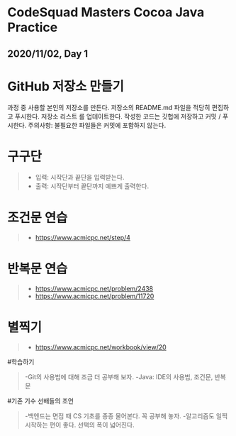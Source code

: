 CodeSquad Masters Cocoa Java Practice
=====================================

2020/11/02, Day 1
-----------------


# GitHub 저장소 만들기
과정 중 사용할 본인의 저장소를 만든다.
저장소의 README.md 파일을 적당히 편집하고 푸시한다.
저장소 리스트 를 업데이트한다.
작성한 코드는 깃헙에 저장하고 커밋 / 푸시한다.
주의사항: 불필요한 파일들은 커밋에 포함하지 않는다.

# 구구단
> - 입력: 시작단과 끝단을 입력받는다.
> - 출력: 시작단부터 끝단까지 예쁘게 출력한다.

# 조건문 연습
> - https://www.acmicpc.net/step/4

# 반복문 연습
> - https://www.acmicpc.net/problem/2438
> - https://www.acmicpc.net/problem/11720

# 별찍기
> - https://www.acmicpc.net/workbook/view/20

#학습하기
> -Git의 사용법에 대해 조금 더 공부해 보자.
> -Java: IDE의 사용법, 조건문, 반복문

#기존 기수 선배들의 조언
> -백엔드는 면접 때 CS 기초를 종종 물어본다. 꼭 공부해 놓자.
> -알고리즘도 일찍 시작하는 편이 좋다. 선택의 폭이 넓어진다.
